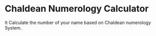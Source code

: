 # Chaldean Numerology Calculator
 It Calculate the number of your name based on Chaldean numerology System.
